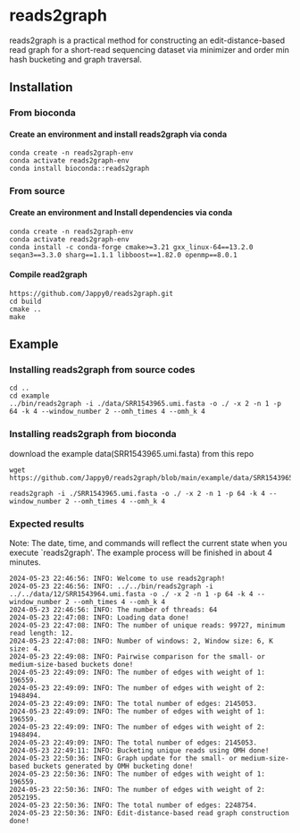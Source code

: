 # reads2graph
reads2graph is a practical method for constructing an edit-distance-based read graph for a short-read sequencing dataset via minimizer and order min hash bucketing and graph traversal.

## Installation
### From bioconda
#### Create an environment and install reads2graph via conda
```
conda create -n reads2graph-env
conda activate reads2graph-env
conda install bioconda::reads2graph
```

### From source
#### Create an environment and Install dependencies via conda
```
conda create -n reads2graph-env
conda activate reads2graph-env
conda install -c conda-forge cmake>=3.21 gxx_linux-64==13.2.0 seqan3==3.3.0 sharg==1.1.1 libboost==1.82.0 openmp==8.0.1
```
#### Compile read2graph
```
https://github.com/Jappy0/reads2graph.git
cd build
cmake ..
make
```

## Example

### Installing reads2graph from source codes
```
cd ..
cd example
../bin/reads2graph -i ./data/SRR1543965.umi.fasta -o ./ -x 2 -n 1 -p 64 -k 4 --window_number 2 --omh_times 4 --omh_k 4
```
### Installing reads2graph from bioconda
download the example data(SRR1543965.umi.fasta) from this repo
```
wget https://github.com/Jappy0/reads2graph/blob/main/example/data/SRR1543965.umi.fasta
```
```
reads2graph -i ./SRR1543965.umi.fasta -o ./ -x 2 -n 1 -p 64 -k 4 --window_number 2 --omh_times 4 --omh_k 4
```
### Expected results
Note: The date, time, and commands will reflect the current state when you execute `reads2graph'. The example process will be finished in about 4 minutes. 

```
2024-05-23 22:46:56: INFO: Welcome to use reads2graph!
2024-05-23 22:46:56: INFO: ../../bin/reads2graph -i ../../data/12/SRR1543964.umi.fasta -o ./ -x 2 -n 1 -p 64 -k 4 --window_number 2 --omh_times 4 --omh_k 4
2024-05-23 22:46:56: INFO: The number of threads: 64 
2024-05-23 22:47:08: INFO: Loading data done!
2024-05-23 22:47:08: INFO: The number of unique reads: 99727, minimum read length: 12.
2024-05-23 22:47:08: INFO: Number of windows: 2, Window size: 6, K size: 4.
2024-05-23 22:49:08: INFO: Pairwise comparison for the small- or medium-size-based buckets done!
2024-05-23 22:49:09: INFO: The number of edges with weight of 1: 196559.
2024-05-23 22:49:09: INFO: The number of edges with weight of 2: 1948494.
2024-05-23 22:49:09: INFO: The total number of edges: 2145053.
2024-05-23 22:49:09: INFO: The number of edges with weight of 1: 196559.
2024-05-23 22:49:09: INFO: The number of edges with weight of 2: 1948494.
2024-05-23 22:49:09: INFO: The total number of edges: 2145053.
2024-05-23 22:49:11: INFO: Bucketing unique reads using OMH done!
2024-05-23 22:50:36: INFO: Graph update for the small- or medium-size-based buckets generated by OMH bucketing done!
2024-05-23 22:50:36: INFO: The number of edges with weight of 1: 196559.
2024-05-23 22:50:36: INFO: The number of edges with weight of 2: 2052195.
2024-05-23 22:50:36: INFO: The total number of edges: 2248754.
2024-05-23 22:50:36: INFO: Edit-distance-based read graph construction done!
```